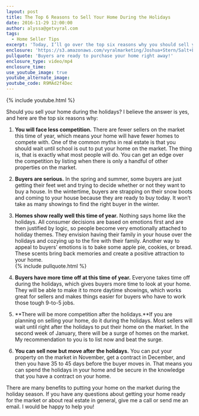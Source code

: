 ```yaml
---
layout: post
title: The Top 6 Reasons to Sell Your Home During the Holidays
date: 2016-11-29 12:00:00
author: alyssa@getvyral.com
tags:
  - Home Seller Tips
excerpt: 'Today, I’ll go over the top six reasons why you should sell your home during the holidays.'
enclosure: 'https://s3.amazonaws.com/vyralmarketing/Joshua+Stern/Salt+Lake+County+Real+Estate+Agent-+The+Top+6+Reasons+to+Sell+Your+Home+During+the+Holidays.mp4'
pullquote: 'Buyers are ready to purchase your home right away!'
enclosure_type: video/mp4
enclosure_time:
use_youtube_image: true
youtube_alternate_image:
youtube_code: R9MAd2f4Dec
---
```



{% include youtube.html %}

Should you sell your home during the holidays? I believe the answer is yes, and here are the top six reasons why:

1. **You will face less competition.** There are fewer sellers on the market this time of year, which means your home will have fewer homes to compete with. One of the common myths in real estate is that you should wait until school is out to put your home on the market. The thing is, that is exactly what most people will do. You can get an edge over the competition by listing when there is only a handful of other properties on the market.

2. **Buyers are serious.** In the spring and summer, some buyers are just getting their feet wet and trying to decide whether or not they want to buy a house. In the wintertime, buyers are strapping on their snow boots and coming to your house because they are ready to buy today. It won’t take as many showings to find the right buyer in the winter.

3. **Homes show really well this time of year.** Nothing says home like the holidays. All consumer decisions are based on emotions first and are then justified by logic, so people become very emotionally attached to holiday themes. They envision having their family in your house over the holidays and cozying up to the fire with their family. Another way to appeal to buyers’ emotions is to bake some apple pie, cookies, or bread. These scents bring back memories and create a positive attraction to your home.
   <br>{% include pullquote.html %}

4. **Buyers have more time off at this time of year.** Everyone takes time off during the holidays, which gives buyers more time to look at your home. They will be able to make it to more daytime showings, which works great for sellers and makes things easier for buyers who have to work those tough 9-to-5 jobs.

5. **There will be more competition after the holidays.**If you are planning on selling your home, do it during the holidays. Most sellers will wait until right after the holidays to put their home on the market. In the second week of January, there will be a surge of homes on the market. My recommendation to you is to list now and beat the surge.

6. **You can sell now but move after the holidays.** You can put your property on the market in November, get a contract in December, and then you have 35 to 45 days before the buyer moves in. That means you can spend the holidays in your home and be secure in the knowledge that you have a contract on your home.

There are many benefits to putting your home on the market during the holiday season. If you have any questions about getting your home ready for the market or about real estate in general, give me a call or send me an email. I would be happy to help you!